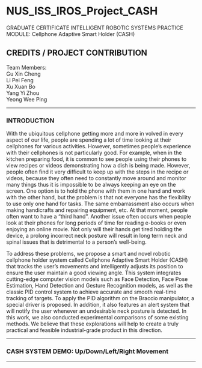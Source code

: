 # NUS_ISS_IROS_Project_CASH
GRADUATE CERTIFICATE INTELLIGENT ROBOTIC SYSTEMS PRACTICE MODULE: Cellphone Adaptive Smart Holder (CASH)


## CREDITS / PROJECT CONTRIBUTION

Team Members:<br>
Gu Xin Cheng<br>
Li Pei Feng<br>
Xu Xuan Bo<br>
Yang Yi Zhou<br>
Yeong Wee Ping

---

### INTRODUCTION

With the ubiquitous cellphone getting more and more in volved in every aspect of our life, people are spending a lot of time looking at their cellphones for various activities. However, sometimes people’s experience with their cellphones is not particularly good. For example, when in the kitchen preparing food, it is common to see people using their phones to view recipes or videos demonstrating how a dish is being made. However, people often find it very difficult to keep up with the steps in the recipe or videos, because they often need to constantly move around and monitor many things thus it is impossible to be always keeping an eye on the screen. One option is to hold the phone with them in one hand and work with the other hand, but the problem is that not everyone has the flexibility to use only one hand for tasks. The same embarrassment also occurs when making handicrafts and repairing equipment, etc. At that moment, people often want to have a “third hand”. Another issue often occurs when people look at their phones for long periods of time for reading e-books or even enjoying an online movie. Not only will their hands get tired holding the device, a prolong incorrect neck posture will result in long term neck and spinal issues that is detrimental to a person’s well-being.

To address these problems, we propose a smart and novel robotic cellphone holder system called Cellphone Adaptive Smart Holder (CASH) that tracks the user’s movements and intelligently adjusts its position to ensure the user maintain a good viewing angle. This system integrates cutting-edge computer vision models such as Face Detection, Face Pose Estimation, Hand Detection and Gesture Recognition models, as well as the classic PID control system to achieve accurate and smooth real-time tracking of targets. To apply the PID algorithm on the Braccio manipulator, a special driver is proposed. In addition, it also features an alert system that will notify the user whenever an undesirable neck posture is detected. In this work, we also conducted experimental comparisons of some existing methods. We believe that these explorations will help to create a truly practical and feasible industrial-grade product in this direction.

---

### CASH SYSTEM DEMO: Up/Down/Left/Right Movement
<a href="https://youtu.be/DVr2x93KlOQ">
</a>

---
